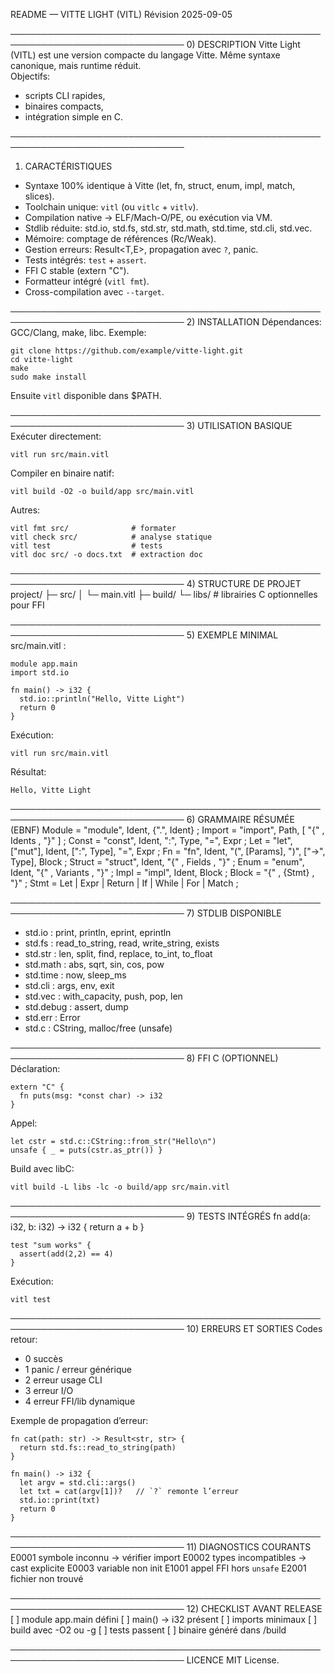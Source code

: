 README — VITTE LIGHT (VITL)
Révision 2025-09-05

──────────────────────────────────────────────────────────────────────────────
0) DESCRIPTION
Vitte Light (VITL) est une version compacte du langage Vitte. 
Même syntaxe canonique, mais runtime réduit.  
Objectifs: 
- scripts CLI rapides, 
- binaires compacts,
- intégration simple en C.

──────────────────────────────────────────────────────────────────────────────
1) CARACTÉRISTIQUES
- Syntaxe 100% identique à Vitte (let, fn, struct, enum, impl, match, slices).
- Toolchain unique: `vitl` (ou `vitlc` + `vitlv`).
- Compilation native → ELF/Mach-O/PE, ou exécution via VM.
- Stdlib réduite: std.io, std.fs, std.str, std.math, std.time, std.cli, std.vec.
- Mémoire: comptage de références (Rc/Weak).
- Gestion erreurs: Result<T,E>, propagation avec `?`, panic.
- Tests intégrés: `test` + `assert`.
- FFI C stable (extern "C").
- Formatteur intégré (`vitl fmt`).
- Cross-compilation avec `--target`.

──────────────────────────────────────────────────────────────────────────────
2) INSTALLATION
Dépendances: GCC/Clang, make, libc.
Exemple:

    git clone https://github.com/example/vitte-light.git
    cd vitte-light
    make
    sudo make install

Ensuite `vitl` disponible dans $PATH.

──────────────────────────────────────────────────────────────────────────────
3) UTILISATION BASIQUE
Exécuter directement:

    vitl run src/main.vitl

Compiler en binaire natif:

    vitl build -O2 -o build/app src/main.vitl

Autres:

    vitl fmt src/              # formater
    vitl check src/            # analyse statique
    vitl test                  # tests
    vitl doc src/ -o docs.txt  # extraction doc

──────────────────────────────────────────────────────────────────────────────
4) STRUCTURE DE PROJET
project/
 ├─ src/
 │   └─ main.vitl
 ├─ build/
 └─ libs/    # librairies C optionnelles pour FFI

──────────────────────────────────────────────────────────────────────────────
5) EXEMPLE MINIMAL
src/main.vitl :

    module app.main
    import std.io

    fn main() -> i32 {
      std.io::println("Hello, Vitte Light")
      return 0
    }

Exécution:

    vitl run src/main.vitl

Résultat:

    Hello, Vitte Light

──────────────────────────────────────────────────────────────────────────────
6) GRAMMAIRE RÉSUMÉE (EBNF)
  Module    = "module", Ident, {".", Ident} ;
  Import    = "import", Path, [ "{" , Idents , "}" ] ;
  Const     = "const", Ident, ":", Type, "=", Expr ;
  Let       = "let", ["mut"], Ident, [":", Type], "=", Expr ;
  Fn        = "fn", Ident, "(", [Params], ")", ["->", Type], Block ;
  Struct    = "struct", Ident, "{" , Fields , "}" ;
  Enum      = "enum", Ident, "{" , Variants , "}" ;
  Impl      = "impl", Ident, Block ;
  Block     = "{" , {Stmt} , "}" ;
  Stmt      = Let | Expr | Return | If | While | For | Match ;

──────────────────────────────────────────────────────────────────────────────
7) STDLIB DISPONIBLE
- std.io    : print, println, eprint, eprintln
- std.fs    : read_to_string, read, write_string, exists
- std.str   : len, split, find, replace, to_int, to_float
- std.math  : abs, sqrt, sin, cos, pow
- std.time  : now, sleep_ms
- std.cli   : args, env, exit
- std.vec   : with_capacity, push, pop, len
- std.debug : assert, dump
- std.err   : Error
- std.c     : CString, malloc/free (unsafe)

──────────────────────────────────────────────────────────────────────────────
8) FFI C (OPTIONNEL)
Déclaration:

    extern "C" {
      fn puts(msg: *const char) -> i32
    }

Appel:

    let cstr = std.c::CString::from_str("Hello\n")
    unsafe { _ = puts(cstr.as_ptr()) }

Build avec libC:

    vitl build -L libs -lc -o build/app src/main.vitl

──────────────────────────────────────────────────────────────────────────────
9) TESTS INTÉGRÉS
    fn add(a: i32, b: i32) -> i32 { return a + b }

    test "sum works" {
      assert(add(2,2) == 4)
    }

Exécution:

    vitl test

──────────────────────────────────────────────────────────────────────────────
10) ERREURS ET SORTIES
Codes retour:
- 0 succès
- 1 panic / erreur générique
- 2 erreur usage CLI
- 3 erreur I/O
- 4 erreur FFI/lib dynamique

Exemple de propagation d’erreur:

    fn cat(path: str) -> Result<str, str> {
      return std.fs::read_to_string(path)
    }

    fn main() -> i32 {
      let argv = std.cli::args()
      let txt = cat(argv[1])?   // `?` remonte l’erreur
      std.io::print(txt)
      return 0
    }

──────────────────────────────────────────────────────────────────────────────
11) DIAGNOSTICS COURANTS
E0001 symbole inconnu → vérifier import
E0002 types incompatibles → cast explicite
E0003 variable non init
E1001 appel FFI hors `unsafe`
E2001 fichier non trouvé

──────────────────────────────────────────────────────────────────────────────
12) CHECKLIST AVANT RELEASE
[ ] module app.main défini
[ ] main() -> i32 présent
[ ] imports minimaux
[ ] build avec -O2 ou -g
[ ] tests passent
[ ] binaire généré dans /build

──────────────────────────────────────────────────────────────────────────────
LICENCE
MIT License.
